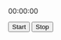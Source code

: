 <html>
<div id="stopwatch">
  <p id="time">00:00:00</p> 
  <button onclick="start()">Start</button>
  <button onclick="stop()">Stop</button>
</div>
<script>
let time = 0;
let interval;
function start() {
  interval = setInterval(() => {time++; displayTime();}, 1000);
}
function stop() {
  clearInterval(interval);
}
function displayTime() {
  const minutes = Math.floor(time / 60);
  const minutes2 =  String(minutess).padStart(2,'0')
  const seconds = time % 60;
  const seconds2 =  String(seconds).padStart(2,'0')
  document.getElementById('time').innerHTML = `${minutesw}:${seconds2}`;
}
</script>